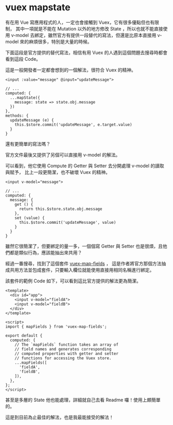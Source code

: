 # vuex mapstate

有在用 Vue 寫應用程式的人，一定也會接觸到 Vuex，它有很多優點但也有限制， 其中一項就是不能在 Mutation 以外的地方修改 State ，所以也就不能直接使用 v-model 去綁定，雖然官方有提供一段替代的寫法，但還是比原本直接用 v-model 來的麻煩很多，特別是大量的時候。

下面這段是官方提供的替代寫法，相信有用 Vuex 的人遇到這個問題去搜尋時都會看到這段 Code。

這是一般開發者一定都會想到的一個解法，很符合 Vuex 的精神。

```text
<input :value="message" @input="updateMessage">
```

```text
// ...
computed: {
  ...mapState({
    message: state => state.obj.message
  })
},
methods: {
  updateMessage (e) {
    this.$store.commit('updateMessage', e.target.value)
  }
}
```

還有更簡單的寫法嗎？

官方文件最後又提供了另個可以直接用 v-model 的解法。

可以看到，他它使用 Compute 的 Getter 與 Setter 去分開處理 v-model 的讀取與賦予， 比上一段更簡潔，也不破壞 Vuex 的精神。

```text
<input v-model="message">
```

```text
// ...
computed: {
  message: {
    get () {
      return this.$store.state.obj.message
    },
    set (value) {
      this.$store.commit('updateMessage', value)
    }
  }
}
```

雖然它很簡潔了，但要綁定的量一多，一個個寫 Getter 與 Setter 也是很煩，且他們都是類似行為，應該能抽出來共用？

經過一番搜尋，找到了這個套件 [vuex-map-fields](https://github.com/maoberlehner/vuex-map-fields) ， 這是作者將官方那個方法抽成共用方法並包成套件，只要輸入欄位就能使用直接用相同名稱進行綁定。

該套件的範例 Code 如下，可以看到這比官方提供的解法更為簡潔。

```text
<template>
  <div id="app">
    <input v-model="fieldA">
    <input v-model="fieldB">
  </div>
</template>

<script>
import { mapFields } from 'vuex-map-fields';

export default {
  computed: {
    // The `mapFields` function takes an array of
    // field names and generates corresponding
    // computed properties with getter and setter
    // functions for accessing the Vuex store.
    ...mapFields([
      'fieldA',
      'fieldB',
    ]),
  },
};
</script>
```

甚至是多層的 State 他也能處理，詳細就自己去看 Readme 囉！使用上頗簡單的。

這是到目前為止最佳的解法，也是我最能接受的解法！

